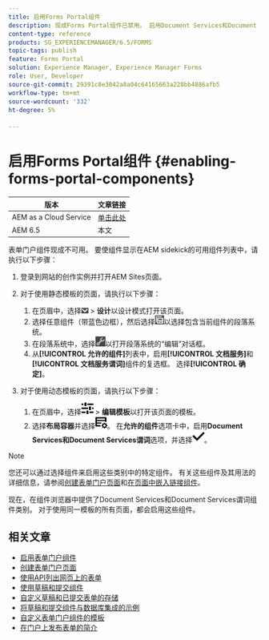 ```yaml
---
title: 启用Forms Portal组件
description: 现成Forms Portal组件已禁用。 启用Document Services和Document Services谓词组以启用Forms Portal组件。
content-type: reference
products: SG_EXPERIENCEMANAGER/6.5/FORMS
topic-tags: publish
feature: Forms Portal
solution: Experience Manager, Experience Manager Forms
role: User, Developer
source-git-commit: 29391c8e3042a8a04c64165663a228bb4886afb5
workflow-type: tm+mt
source-wordcount: '332'
ht-degree: 5%

---
```


# 启用Forms Portal组件 {#enabling-forms-portal-components}

| 版本 | 文章链接 |
| -------- | ---------------------------- |
| AEM as a Cloud Service | [单击此处](https://experienceleague.adobe.com/docs/experience-manager-cloud-service/content/forms/adaptive-forms-authoring/authoring-adaptive-forms-foundation-components/configure-forms-portal.html?lang=zh-Hans) |
| AEM 6.5 | 本文 |

表单门户组件现成不可用。 要使组件显示在AEM sidekick的可用组件列表中，请执行以下步骤：

1. 登录到网站的创作实例并打开AEM Sites页面。

1. 对于使用静态模板的页面，请执行以下步骤：

   1. 在页眉中，选择![画布下拉列表](assets/canvas-drop-down.png) > **设计**&#x200B;以设计模式打开该页面。
   1. 选择任意组件（带蓝色边框），然后选择![字段级](assets/field-level.png)以选择包含当前组件的段落系统。
   1. 在段落系统中，选择![settings_icon](assets/settings_icon.png)以打开段落系统的“编辑”对话框。
   1. 从&#x200B;**[!UICONTROL 允许的组件]**&#x200B;列表中，启用&#x200B;**[!UICONTROL 文档服务]**&#x200B;和&#x200B;**[!UICONTROL 文档服务谓词]**&#x200B;组件的复选框。 选择&#x200B;**[!UICONTROL 确定]**。

1. 对于使用动态模板的页面，请执行以下步骤：

   1. 在页眉中，选择![属性](assets/properties.png) > **编辑模板**&#x200B;以打开该页面的模板。
   1. 选择&#x200B;**布局容器**&#x200B;并选择![FeedManagement](/help/forms/using/assets/feedmanagement.png)。 在&#x200B;**允许的组件**&#x200B;选项卡中，启用&#x200B;**Document Services和Document Services谓词**&#x200B;选项，并选择![aem_6_3_forms_save](assets/aem_6_3_forms_save.png)。

>[!NOTE]
>
>您还可以通过选择组件来启用这些类别中的特定组件。 有关这些组件及其用法的详细信息，请参阅[创建表单门户页面](/help/forms/using/creating-form-portal-page.md)和[在页面中嵌入链接组件](/help/forms/using/embedding-link-component-page.md)。

现在，在组件浏览器中提供了Document Services和Document Services谓词组件类别。 对于使用同一模板的所有页面，都会启用这些组件。

## 相关文章

* [启用表单门户组件](/help/forms/using/enabling-forms-portal-components.md)
* [创建表单门户页面](/help/forms/using/creating-form-portal-page.md)
* [使用API列出网页上的表单](/help/forms/using/listing-forms-webpage-using-apis.md)
* [使用草稿和提交组件](/help/forms/using/draft-submission-component.md)
* [自定义草稿和已提交表单的存储](/help/forms/using/draft-submission-component.md)
* [将草稿和提交组件与数据库集成的示例](/help/forms/using/integrate-draft-submission-database.md)
* [自定义表单门户组件的模板](/help/forms/using/customizing-templates-forms-portal-components.md)
* [在门户上发布表单的简介](/help/forms/using/introduction-publishing-forms.md)
